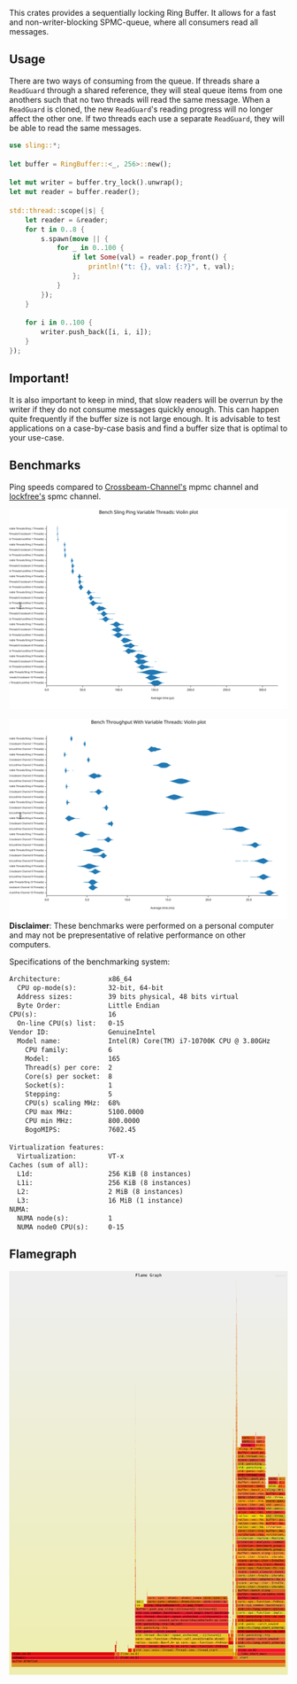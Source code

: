 This crates provides a sequentially locking Ring Buffer. It allows for
a fast and non-writer-blocking SPMC-queue, where all consumers read all
messages.

## Usage

There are two ways of consuming from the queue. If threads share a
`ReadGuard` through a shared reference, they will steal
queue items from one anothers such that no two threads will read the
same message. When a `ReadGuard` is cloned, the new
`ReadGuard`'s reading progress will no longer affect the other
one. If two threads each use a separate `ReadGuard`, they
will be able to read the same messages.

```rust
use sling::*;

let buffer = RingBuffer::<_, 256>::new();

let mut writer = buffer.try_lock().unwrap();
let mut reader = buffer.reader();

std::thread::scope(|s| {
    let reader = &reader;
    for t in 0..8 {
        s.spawn(move || {
            for _ in 0..100 {
                if let Some(val) = reader.pop_front() {
                    println!("t: {}, val: {:?}", t, val);
                };
            }
        });
    }

    for i in 0..100 {
        writer.push_back([i, i, i]);
    }
});
```

## Important!

It is also important to keep in mind, that slow readers will be overrun by the writer if they
do not consume messages quickly enough. This can happen quite frequently if the buffer size is
not large enough. It is advisable to test applications on a case-by-case basis and find a
buffer size that is optimal to your use-case.

## Benchmarks

Ping speeds compared to [Crossbeam-Channel's](https://crates.io/crates/crossbeam-channel) mpmc
channel and [lockfree's](https://crates.io/crates/lockfree) spmc channel.

![violin-plot-1](<./target/criterion/reports/Bench Sling Ping Variable Threads/violin.svg>)

![violin-plot-2](<./target/criterion/reports/Bench Throughput With Variable Threads/violin.svg>)
**Disclaimer**: These benchmarks were performed on a personal computer and may not be prepresentative
of relative performance on other computers.

Specifications of the benchmarking system:

```
Architecture:            x86_64
  CPU op-mode(s):        32-bit, 64-bit
  Address sizes:         39 bits physical, 48 bits virtual
  Byte Order:            Little Endian
CPU(s):                  16
  On-line CPU(s) list:   0-15
Vendor ID:               GenuineIntel
  Model name:            Intel(R) Core(TM) i7-10700K CPU @ 3.80GHz
    CPU family:          6
    Model:               165
    Thread(s) per core:  2
    Core(s) per socket:  8
    Socket(s):           1
    Stepping:            5
    CPU(s) scaling MHz:  68%
    CPU max MHz:         5100.0000
    CPU min MHz:         800.0000
    BogoMIPS:            7602.45

Virtualization features:
  Virtualization:        VT-x
Caches (sum of all):
  L1d:                   256 KiB (8 instances)
  L1i:                   256 KiB (8 instances)
  L2:                    2 MiB (8 instances)
  L3:                    16 MiB (1 instance)
NUMA:
  NUMA node(s):          1
  NUMA node0 CPU(s):     0-15
```

## Flamegraph

![flamegraph](./flamegraph.svg)
